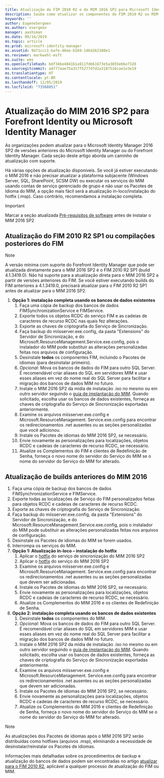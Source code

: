 ```yaml
---
title: Atualização do FIM 2010 R2 e do MIM 2016 SP2 para Microsoft Identity Manager 2016 Service Pack 2 | Microsoft Docs
description: Saiba como atualizar os componentes do FIM 2010 R2 ou MIM 2016 SP2 e, em seguida, instale os componentes que são novos no MIM 2016.
keywords: ''
author: EugeneSergeev
ms.author: esergeev
manager: aashiman
ms.date: 09/16/2019
ms.topic: article
ms.prod: microsoft-identity-manager
ms.assetid: 9471ccc1-bafe-46ee-b169-1464262380e1
ms.reviewer: markwahl-msft
ms.suite: ems
ms.openlocfilehash: bdf34be4841b1a911fdb61673e5a3855e66e7320
ms.sourcegitcommit: a4f77aae75a317f5277d7d2a3187516cae1e3e19
ms.translationtype: HT
ms.contentlocale: pt-BR
ms.lasthandoff: 12/05/2019
ms.locfileid: "73568051"
---
```

# <a name="mim-2016-sp2-upgrade--from-forefront-identity--or-microsoft-identity-manager"></a>Atualização do MIM 2016 SP2 para Forefront Identity ou Microsoft Identity Manager

As organizações podem atualizar para o Microsoft Identity Manager 2016 SP2 de versões anteriores do Microsoft Identity Manager ou do Forefront Identity Manager.  Cada seção deste artigo aborda um caminho de atualização com suporte.

Há várias opções de atualização disponíveis. Se você já estiver executando o MIM 2016 e não precisar atualizar a plataforma subjacente (Windows Server, SQL, SharePoint, SCSM DW) ou executar os serviços do MIM usando contas de serviço gerenciado de grupo e não usar os Pacotes de Idioma do MIM, a opção mais fácil será a atualização in-loco/instalação do hotfix (.msp). Caso contrário, recomendamos a instalação completa.

> [!IMPORTANT]
> Marcar a seção atualizada [Pré-requisitos de software](prepare-server-ws2016.md#software-prerequisites) antes de instalar o MIM 2016 SP2

## <a name="upgrade-from-fim-2010-r2-sp1-or-later-fim-builds"></a>Atualização do FIM 2010 R2 SP1 ou compilações posteriores do FIM

> [!NOTE]
> A versão mínima com suporte do Forefront Identity Manager que pode ser atualizada diretamente para o MIM 2016 SP2 é o FIM 2010 R2 SP1 (build 4.1.3419.0). Não há suporte para a atualização direta para o MIM 2016 SP2 a partir de versões anteriores do FIM. Se você estiver executando builds do FIM anteriores a 4.1.3419.0, precisará atualizar para o FIM 2010 R2 SP1 antes de atualizar para o MIM 2016 SP2.

1. **Opção 1: instalação completa usando os bancos de dados existentes**
    1. Faça uma cópia de backup dos bancos de dados FIMSynchronizationService e FIMService.
    1. Exporte todos os objetos RCDC do serviço FIM e as cadeias de caracteres de recurso RCDC nas quais fez alterações.
    1. Exporte as chaves de criptografia do Serviço de Sincronização.
    1. Faça backup do miisserver.exe.config, da pasta "Extensions" do Servidor de Sincronização, e do Microsoft.ResourceManagement.Service.exe.config, pois o instalador do MIM pode substituir as alterações personalizadas feitas nos arquivos de configuração.
    1. Desinstale **todos** os componentes FIM, incluindo o Pacotes de idiomas (para desinstalar primeiro).
    1. *Opcional:* Mova os bancos de dados do FIM para outro SQL Server. É recomendável criar aliases do SQL em servidores MIM e usar esses aliases em vez do nome real do SQL Server para facilitar a migração dos bancos de dados MIM no futuro.
    1. Instale o MIM 2016 SP2 da mídia de instalação .iso no mesmo ou em outro servidor seguindo o [guia de implantação do MIM](microsoft-identity-manager-deploy.md). Quando solicitado, escolha usar os bancos de dados existentes, forneça as chaves de criptografia do Serviço de Sincronização exportadas anteriormente.
    1. Examine os arquivos miisserver.exe.config e Microsoft.ResourceManagement. Service.exe.config para encontrar os redirecionamentos .net ausentes ou as seções personalizadas que você adicionou.
    1. Instale os Pacotes de idiomas do MIM 2016 SP2, se necessário.
    1. Envie novamente as personalizações para localizações, objetos RCDC e cadeias de caracteres de recurso RCDC, se necessário.
    1. Atualize os Complementos do FIM e clientes de Redefinição de Senha, forneça o novo nome do servidor do Serviço do MIM se o nome do servidor do Serviço do MIM for alterado.
    
## <a name="upgrade-from-previous-mim-2016-builds"></a>Atualização de builds anteriores do MIM 2016
1. Faça uma cópia de backup dos bancos de dados FIMSynchronizationService e FIMService.
1. Exporte todas as localizações de Serviço do FIM personalizados feitas para objetos RCDC e cadeias de caracteres de recurso RCDC.
1. Exporte as chaves de criptografia do Serviço de Sincronização.
1. Faça backup do miisserver.exe.config, da pasta "Extensions" do Servidor de Sincronização, e do Microsoft.ResourceManagement.Service.exe.config, pois o instalador do MIM pode substituir as alterações personalizadas feitas nos arquivos de configuração.
1. Desinstale os Pacotes de idiomas do MIM se forem usados.
1. Interrompa os serviços do MIM.
1. **Opção 1: Atualização in-loco – instalação do hotfix**
    1. Aplicar o [hotfix](https://www.microsoft.com/download/details.aspx?id=100412) do serviço de sincronização do MIM 2016 SP2
    1. Aplicar o [hotfix](https://www.microsoft.com/download/details.aspx?id=100412) do serviço do MIM 2016 SP2
    1. Examine os arquivos miisserver.exe.config e Microsoft.ResourceManagement. Service.exe.config para encontrar os redirecionamentos .net ausentes ou as seções personalizadas que devem ser adicionadas.
    1. Instale os Pacotes de idiomas do MIM 2016 SP2, se necessário.
    1. Envie novamente as personalizações para localizações, objetos RCDC e cadeias de caracteres de recurso RCDC, se necessário.
    1. Atualize os Complementos do MIM 2016 e os clientes de Redefinição de Senha.
1. **Opção 2: instalação completa usando os bancos de dados existentes**
    1. Desinstale **todos** os componentes do MIM.
    1. *Opcional:* Mova os bancos de dados do FIM para outro SQL Server. É recomendável criar aliases do SQL em servidores MIM e usar esses aliases em vez do nome real do SQL Server para facilitar a migração dos bancos de dados MIM no futuro.
    1. Instale o MIM 2016 SP2 da mídia de instalação .iso no mesmo ou em outro servidor seguindo o [guia de implantação do MIM](microsoft-identity-manager-deploy.md). Quando solicitado, escolha usar os bancos de dados existentes, forneça as chaves de criptografia do Serviço de Sincronização exportadas anteriormente.
    1. Examine os arquivos miisserver.exe.config e Microsoft.ResourceManagement. Service.exe.config para encontrar os redirecionamentos .net ausentes ou as seções personalizadas que devem ser adicionadas.
    1. Instale os Pacotes de idiomas do MIM 2016 SP2, se necessário.
    1. Envie novamente as personalizações para localizações, objetos RCDC e cadeias de caracteres de recurso RCDC, se necessário.
    1. Atualize os Complementos do MIM 2016 e clientes de Redefinição de Senha, forneça o novo nome do servidor do Serviço do MIM se o nome do servidor do Serviço do MIM for alterado.

> [!NOTE]
> As atualizações dos Pacotes de idiomas após o MIM 2016 SP2 serão distribuídas como hotfixes (arquivos .msp), eliminando a necessidade de desinstalar/reinstalar os Pacotes de idiomas.

Informações mais detalhadas sobre os procedimentos de backup e atualização do bancos de dados podem ser encontradas no artigo [atualizar para o FIM 2010 R2](https://docs.microsoft.com/previous-versions/mim/jj134291%28v%3dws.10%29), aplicável a qualquer processo de atualização do FIM ou MIM.
